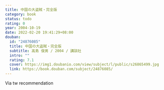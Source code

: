 ```yaml
---
title: 中国の大盗賊・完全版
category: book
status: todo
rating: 0
year: 2004-10-19
date: 2022-02-20 19:41:29+08:00
douban:
  id: "24876085"
  title: 中国の大盗賊・完全版
  subtitle: 高島 俊男 / 2004 / 講談社
  intro: ""
  rating: 7.1
  cover: https://img1.doubanio.com/view/subject/l/public/s26865499.jpg
  link: https://book.douban.com/subject/24876085/
---
```


Via tw recommendation 
